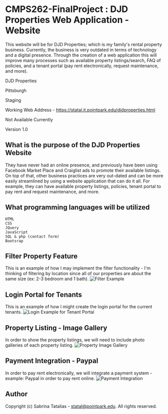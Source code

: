 # CMPS262-FinalProject : DJD Properties Web Application - Website
This website will be for DJD Properties; which is my family's rental property business. Currently, the business is very outdated in terms of technology and a digital presence. Through the creation of a web application this will improve many processes such as available property listings/search, FAQ of policies, and a tenant portal (pay rent electronically, request maintenance, and more). 

DJD Properties

Pittsburgh

Staging

Working Web Address - https://statal.it.pointpark.edu/djdproperties.html

Not Available Currently

Version 1.0

## What is the purpose of the DJD Properties Website
They have never had an online presence, and previously have been using Facebook Market Place and Craiglist ads to promote their available listings. On top of that, other business practices are very out-dated and can be more easily streamlined by using a website application that can do it all. 
For example, they can have available property listings, policies, tenant portal to pay rent and request maintenance, and more. 

## What programming languages will be utilized
```
HTML
CSS
JQuery
JavaScript
SQL & php (contact form)
Bootsrap
```

## Filter Property Feature
This is an example of how I may implement the filter functionality - I'm thinking of filtering by location since all of our properties are about the same size (ex: 2-3 bedroom and 1 bath). 
![Filter Example](https://www.w3schools.com/howto/howto_js_filter_lists.asp)

## Login Portal for Tenants
This is an example of how I might create the login portal for the current tenants.
![Login Example for Tenant Portal](https://www.w3schools.com/howto/howto_css_login_form.asp)

## Property Listing - Image Gallery
In order to show the property listings, we will need to include photo galleries of each property listing. 
![Property Image Gallery](https://www.w3schools.com/css/css_image_gallery.asp)

## Payment Integration - Paypal
In order to pay rent electronically, we will integrate a payment system - example: Paypal in order to pay rent online. 
![Payment Integration](https://justcoded.com/blog/how-to-integrate-a-payment-gateway-into-a-website/)

## Author
Copyright (c) Sabrina Tatalias - statal@pointpark.edu. All rights reserved. 

